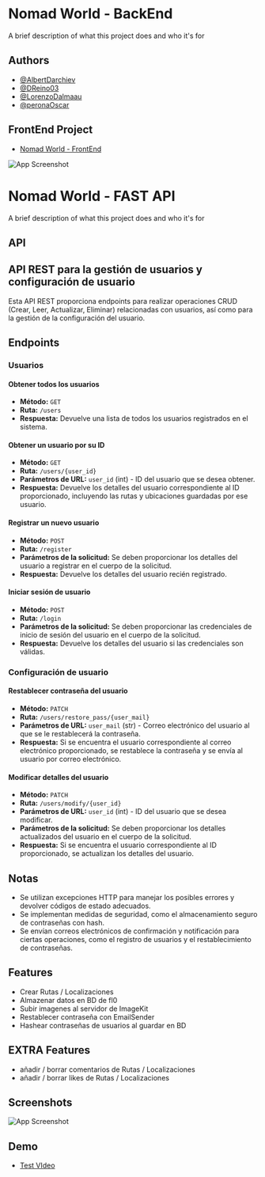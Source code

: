 
# Nomad World - BackEnd

A brief description of what this project does and who it's for


## Authors
- [@AlbertDarchiev](https://github.com/AlbertDarchiev)
- [@DReino03](https://github.com/DReino03) 
- [@LorenzoDalmaau](https://github.com/LorenzoDalmaau)
- [@peronaOscar](https://github.com/peronaOscar)

## FrontEnd Project
- [Nomad World - FrontEnd](https://github.com/LorenzoDalmaau/NomadWorld_Front-end_Flutter)

![App Screenshot](https://via.placeholder.com/468x300?text=App+Screenshot+Here)

# Nomad World - FAST API
A brief description of what this project does and who it's for


## API
## API REST para la gestión de usuarios y configuración de usuario

Esta API REST proporciona endpoints para realizar operaciones CRUD (Crear, Leer, Actualizar, Eliminar) relacionadas con usuarios, así como para la gestión de la configuración del usuario.

## Endpoints

### Usuarios

#### Obtener todos los usuarios

- **Método:** `GET`
- **Ruta:** `/users`
- **Respuesta:** Devuelve una lista de todos los usuarios registrados en el sistema.

#### Obtener un usuario por su ID

- **Método:** `GET`
- **Ruta:** `/users/{user_id}`
- **Parámetros de URL:** `user_id` (int) - ID del usuario que se desea obtener.
- **Respuesta:** Devuelve los detalles del usuario correspondiente al ID proporcionado, incluyendo las rutas y ubicaciones guardadas por ese usuario.

#### Registrar un nuevo usuario

- **Método:** `POST`
- **Ruta:** `/register`
- **Parámetros de la solicitud:** Se deben proporcionar los detalles del usuario a registrar en el cuerpo de la solicitud.
- **Respuesta:** Devuelve los detalles del usuario recién registrado.

#### Iniciar sesión de usuario

- **Método:** `POST`
- **Ruta:** `/login`
- **Parámetros de la solicitud:** Se deben proporcionar las credenciales de inicio de sesión del usuario en el cuerpo de la solicitud.
- **Respuesta:** Devuelve los detalles del usuario si las credenciales son válidas.

### Configuración de usuario

#### Restablecer contraseña del usuario

- **Método:** `PATCH`
- **Ruta:** `/users/restore_pass/{user_mail}`
- **Parámetros de URL:** `user_mail` (str) - Correo electrónico del usuario al que se le restablecerá la contraseña.
- **Respuesta:** Si se encuentra el usuario correspondiente al correo electrónico proporcionado, se restablece la contraseña y se envía al usuario por correo electrónico.

#### Modificar detalles del usuario

- **Método:** `PATCH`
- **Ruta:** `/users/modify/{user_id}`
- **Parámetros de URL:** `user_id` (int) - ID del usuario que se desea modificar.
- **Parámetros de la solicitud:** Se deben proporcionar los detalles actualizados del usuario en el cuerpo de la solicitud.
- **Respuesta:** Si se encuentra el usuario correspondiente al ID proporcionado, se actualizan los detalles del usuario.

## Notas

- Se utilizan excepciones HTTP para manejar los posibles errores y devolver códigos de estado adecuados.
- Se implementan medidas de seguridad, como el almacenamiento seguro de contraseñas con hash.
- Se envían correos electrónicos de confirmación y notificación para ciertas operaciones, como el registro de usuarios y el restablecimiento de contraseñas.

## Features
- Crear Rutas / Localizaciones
- Almazenar datos en BD de fl0
- Subir imagenes al servidor de ImageKit
- Restablecer contraseña con EmailSender
- Hashear contraseñas de usuarios al guardar en BD

## EXTRA Features
- añadir / borrar comentarios de Rutas / Localizaciones
- añadir / borrar likes de Rutas / Localizaciones
## Screenshots

![App Screenshot](https://via.placeholder.com/468x300?text=App+Screenshot+Here)


## Demo
- [Test VIdeo](https://www.youtube.com/watch?v=OyfQn08FZz8)
